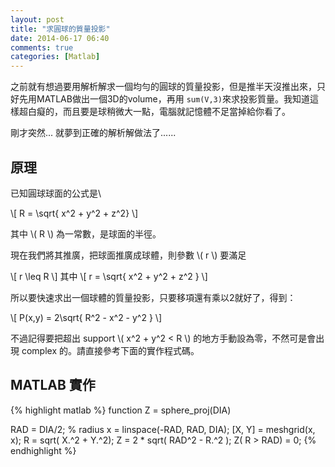 ```yaml
---
layout: post
title: "求圓球的質量投影"
date: 2014-06-17 06:40
comments: true
categories: [Matlab]
---
```

之前就有想過要用解析解求一個均勻的圓球的質量投影，但是推半天沒推出來，只好先用MATLAB做出一個3D的volume，再用 `sum(V,3)`來求投影質量。我知道這樣超白癡的，而且要是球稍微大一點，電腦就記憶體不足當掉給你看了。

剛才突然... 就夢到正確的解析解做法了......

## 原理

已知圓球球面的公式是\

\\[
R = \sqrt{ x^2 + y^2 + z^2}
\\]

其中 \\( R \\) 為一常數，是球面的半徑。

現在我們將其推廣，把球面推廣成球體，則參數  \\( r \\)  要滿足

\\[
r \leq R
\\]
其中
\\[
r = \sqrt{ x^2 + y^2 + z^2 }
\\]

所以要快速求出一個球體的質量投影，只要移項還有乘以2就好了，得到：

\\[
P(x,y)  = 2\sqrt{ R^2 - x^2 - y^2 }
\\]

不過記得要把超出 support \\( x^2 + y^2 < R \\) 的地方手動設為零，不然可是會出現 complex 的。請直接參考下面的實作程式碼。

## MATLAB 實作

{% highlight matlab %}
function Z = sphere_proj(DIA)

RAD = DIA/2; % radius
x = linspace(-RAD, RAD, DIA);
[X, Y] = meshgrid(x, x);
R = sqrt( X.^2 + Y.^2);
Z = 2 * sqrt( RAD^2 - R.^2 );
Z( R > RAD) = 0;
{% endhighlight %}
